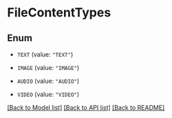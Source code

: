 # FileContentTypes

## Enum


* `TEXT` (value: `"TEXT"`)

* `IMAGE` (value: `"IMAGE"`)

* `AUDIO` (value: `"AUDIO"`)

* `VIDEO` (value: `"VIDEO"`)


[[Back to Model list]](../README.md#documentation-for-models) [[Back to API list]](../README.md#documentation-for-api-endpoints) [[Back to README]](../README.md)


